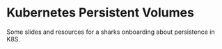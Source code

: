 # Kubernetes Persistent Volumes

Some slides and resources for a sharks onboarding about persistence in K8S.
